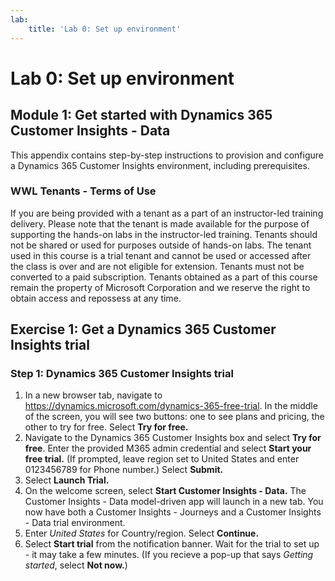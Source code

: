 ```yaml
---
lab:
    title: 'Lab 0: Set up environment'
---
```


# Lab 0: Set up environment

## Module 1: Get started with Dynamics 365 Customer Insights - Data

This appendix contains step-by-step instructions to provision and configure a Dynamics 365 Customer Insights environment, including prerequisites.

### WWL Tenants - Terms of Use
If you are being provided with a tenant as a part of an instructor-led training delivery. Please note that the tenant is made available for the purpose of supporting the hands-on labs in the instructor-led training. Tenants should not be shared or used for purposes outside of hands-on labs. The tenant used in this course is a trial tenant and cannot be used or accessed after the class is over and are not eligible for extension. Tenants must not be converted to a paid subscription. Tenants obtained as a part of this course remain the property of Microsoft Corporation and we reserve the right to obtain access and repossess at any time.

## Exercise 1: Get a Dynamics 365 Customer Insights trial
### Step 1: Dynamics 365 Customer Insights trial
1. In a new browser tab, navigate to https://dynamics.microsoft.com/dynamics-365-free-trial. In the middle of the screen, you will see two buttons: one to see plans and pricing, the other to try for free. Select **Try for free.**
2. Navigate to the Dynamics 365 Customer Insights box and select **Try for free**. Enter the provided M365 admin credential and select **Start your free trial.** (If prompted, leave region set to United States and enter 0123456789 for Phone number.) Select **Submit.**
3. Select **Launch Trial.**
4. On the welcome screen, select **Start Customer Insights - Data.** The Customer Insights - Data model-driven app will launch in a new tab. You now have both a Customer Insights - Journeys and a Customer Insights - Data trial environment.
5. Enter *United States* for Country/region. Select **Continue.**
6. Select **Start trial** from the notification banner. Wait for the trial to set up - it may take a few minutes. (If you recieve a pop-up that says *Getting started*, select **Not now.**)
